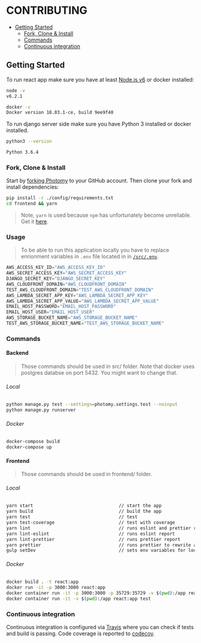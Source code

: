 # CONTRIBUTING

- [Getting Started](#getting-started)
  - [Fork, Clone & Install](#fork-clone--install)
  - [Commands](#commands)
  - [Continuous integration](#continuous-integration)

## Getting Started

To run react app make sure you have at least [Node.js v6][2] or docker installed:

```sh
node -v
v6.2.1

docker -v
Docker version 18.03.1-ce, build 9ee9f40
```

To run django server side make sure you have Python 3 installed or docker installed.

```sh
python3 --version

Python 3.6.4
```

### Fork, Clone & Install

Start by [forking Photomy][1] to your GitHub account. Then clone your fork and install dependencies:

```sh
pip install -r ./config/requirements.txt
cd frontend && yarn
```

> Note, `yarn` is used because `npm` has unfortunately become unreliable. Get it [here][3].

### Usage
> To be able to run this application locally you have to replace enrionment variables in `.env` file located in in [`/src/.env`][.env].

```javascript
AWS_ACCESS_KEY_ID="AWS_ACCESS_KEY_ID"
AWS_SECRET_ACCESS_KEY="AWS_SECRET_ACCESS_KEY"
DJANGO_SECRET_KEY="DJANGO_SECRET_KEY"
AWS_CLOUDFRONT_DOMAIN="AWS_CLOUDFRONT_DOMAIN"
TEST_AWS_CLOUDFRONT_DOMAIN="TEST_AWS_CLOUDFRONT_DOMAIN"
AWS_LAMBDA_SECRET_APP_KEY="AWS_LAMBDA_SECRET_APP_KEY"
AWS_LAMBDA_SECRET_APP_VALUE="AWS_LAMBDA_SECRET_APP_VALUE"
EMAIL_HOST_PASSWORD="EMAIL_HOST_PASSWORD"
EMAIL_HOST_USER="EMAIL_HOST_USER"
AWS_STORAGE_BUCKET_NAME="AWS_STORAGE_BUCKET_NAME"
TEST_AWS_STORAGE_BUCKET_NAME="TEST_AWS_STORAGE_BUCKET_NAME"
```


### Commands

#### Backend

> Those commands should be used in src/ folder.
> Note that docker uses postgres databse on port 5432. You might want to change that.

###### Local

```sh
python manage.py test --settings=photomy.settings.test --noinput          // tests django code
python manage.py runserver                                                // runs local django server
```

###### Docker

```sh
docker-compose build                                                      // build local docker images
docker-compose up                                                         // starts docker containers
```

#### Frontend

> Those commands should be used in frontend/ folder.

###### Local

```sh
yarn start                                // start the app
yarn build                                // build the app
yarn test                                 // test
yarn test-coverage                        // test with coverage
yarn lint                                 // runs eslint and prettier report
yarn lint-eslint                          // runs eslint report
yarn lint-prettier                        // runs prettier report
yarn prettier                             // runs prettier to rewrite all unformatted filed
gulp setDev                               // sets env variables for local development
```

###### Docker

```sh
docker build . -t react:app                                                            // build the react docker image
docker run -it -p 3000:3000 react:app                                                  // runs react app on port 3000
docker container run -it -p 3000:3000 -p 35729:35729 -v $(pwd):/app react:app          // runs react app with hot realoding
docker container run -it -v $(pwd):/app react:app test                                 // runs tests
```

### Continuous integration

Continuous integration is configured via [Travis][4] where you can check if tests and build is passing.
Code coverage is reported to [codecov][5].

[1]: https://github.com/Meemaw/Photomy#fork-destination-box
[2]: https://nodejs.org/
[3]: https://yarnpkg.com/en/docs/getting-started
[4]: https://travis-ci.org/Meemaw/Photomy
[5]: https://codecov.io/gh/Meemaw/Photomy
[.env]: https://github.com/Meemaw/Photomy/blob/master/src/.env
[cdn]: https://en.wikipedia.org/wiki/Content_delivery_network
